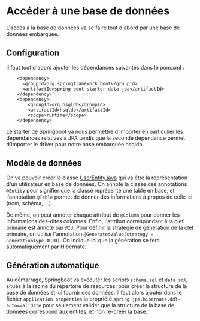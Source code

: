 # Accéder à une base de données

L'accès à la base de données va se faire tout d'abord par une base de données embarquée.

## Configuration
Il faut tout d'abord ajouter les dépendances suivantes dans le pom.xml :
```
    <dependency>
      <groupId>org.springframework.boot</groupId>
      <artifactId>spring-boot-starter-data-jpa</artifactId>
    </dependency>
    <dependency>
        <groupId>org.hsqldb</groupId>
        <artifactId>hsqldb</artifactId>
        <scope>runtime</scope>
    </dependency>
```
Le starter de Springboot va nous permettre d'importer en particulier les dépendances relatives à JPA tandis que la seconde dépendance permet d'importer le driver pour notre base embarquée hsqldb.

## Modèle de données
On va pouvoir créer la classe [UserEntity.java](../../master/src/main/java/fr/deroffal/portail/authentification/entity/UserEntity.java) qui va être la représentation d'un utilisateur en base de données.
On annote la classe des annotations `@Entity` pour signifier que la classe représente une table en base, et l'annotation `@Table` permet de donner des informations à propos de celle-ci (nom, schéma, ...).

De même, on peut annoter chaque attribut de `@Column` pour donner les informations des-dites colonnes.
Enfin, l'attribut correspondant à la clef primaire est annoté par `@Id`.
Pour définir la stratégie de génération de la clef primaire, on utilise l'annotation `@GeneratedValue(strategy = GenerationType.AUTO)`. On indique ici que la génération se fera automatiquement par Hibernate.

## Génération automatique
Au démarrage, Springboot va exécuter les scripts `schema.sql` et `data.sql`, situés à la racine du répertoire de resources, pour créer la structure de la base de données et lui fournir des données.
Il faut alors ajouter dans le fichier `application.properties` la propriété `spring.jpa.hibernate.ddl-auto=validate` pour seulement valider que la structure de la base de données correspond aux entités, et non re-créer la base.
